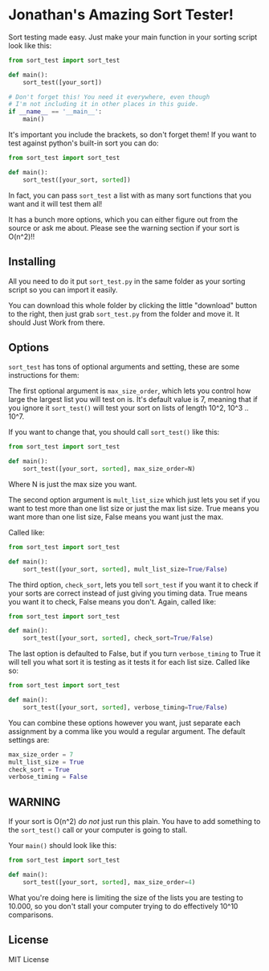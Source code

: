# Jonathan's Amazing Sort Tester! #

Sort testing made easy. Just make your main function in your sorting script
look like this:

``` python
from sort_test import sort_test

def main():
    sort_test([your_sort])

# Don't forget this! You need it everywhere, even though
# I'm not including it in other places in this guide.
if __name__ == '__main__':
    main()
```

It's important you include the brackets, so don't forget them! If you want to
test against python's built-in sort you can do:

``` python
from sort_test import sort_test

def main():
    sort_test([your_sort, sorted])
```

In fact, you can pass `sort_test` a list with as many sort functions that you
want and it will test them all!

It has a bunch more options, which you can either figure out from the source or
ask me about. Please see the warning section if your sort is O(n^2)!!

## Installing ##

All you need to do it put `sort_test.py` in the same folder as your sorting
script so you can import it easily.

You can download this whole folder by clicking the little "download" button
to the right, then just grab `sort_test.py` from the folder and move it. It
should Just Work from there.

## Options ##

`sort_test` has tons of optional arguments and setting, these are some
instructions for them:

The first optional argument is `max_size_order`, which lets you control how
large the largest list you will test on is. It's default value is 7, meaning
that if you ignore it `sort_test()` will test your sort on lists of length
10^2, 10^3 .. 10^7.

If you want to change that, you should call `sort_test()` like this:

``` python
from sort_test import sort_test

def main():
    sort_test([your_sort, sorted], max_size_order=N)
```

Where N is just the max size you want.

The second option argument is `mult_list_size` which just lets you set if you
want to test more than one list size or just the max list size. True means you
want more than one list size, False means you want just the max.

Called like:

``` python
from sort_test import sort_test

def main():
    sort_test([your_sort, sorted], mult_list_size=True/False)
```

The third option, `check_sort`, lets you tell `sort_test` if you want it to
check if your sorts are correct instead of just giving you timing data. True
means you want it to check, False means you don't. Again,
called like:

``` python
from sort_test import sort_test

def main():
    sort_test([your_sort, sorted], check_sort=True/False)
```

The last option is defaulted to False, but if you turn `verbose_timing` to True
it will tell you what sort it is testing as it tests it for each list size.
Called like so:

``` python
from sort_test import sort_test

def main():
    sort_test([your_sort, sorted], verbose_timing=True/False)
```

You can combine these options however you want, just separate each assignment
by a comma like you would a regular argument. The default settings are:

``` python
max_size_order = 7
mult_list_size = True
check_sort = True
verbose_timing = False
```

## WARNING ##

If your sort is O(n^2) *do not* just run this plain. You have to add
something to the `sort_test()` call or your computer is going to stall.

Your `main()` should look like this:

``` python
from sort_test import sort_test

def main():
    sort_test([your_sort, sorted], max_size_order=4)
```

What you're doing here is limiting the size of the lists you are testing
to 10.000, so you don't stall your computer trying to do effectively 10^10
comparisons.

## License ##

MIT License
